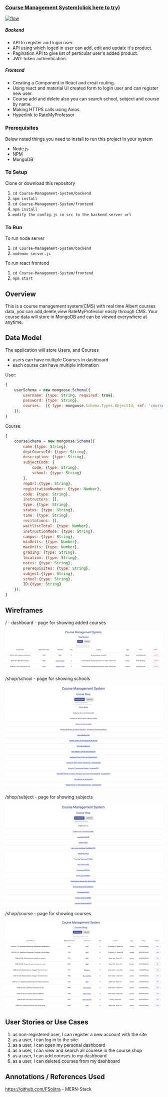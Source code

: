 ### [Course Management System(click here to try)](https://626ba005750337516f70bbad--luxury-dieffenbachia-ca0d95.netlify.app/) 
[![flow](img/CMS.gif)](img/CMS.gif)
##### Backend
- API to register and login user.
- API using which loged in user can add, edit and update it's product.
- Pagination API to give list of perticular user's added product.
- JWT token authentication.

##### Frontend
- Creating a Component in React and creat routing.
- Using react and material UI created form to login user and can register new user.
- Course add and delete also you can search school, subject and course by name.
- Making HTTPS calls using Axios.
- Hyperlink to RateMyProfessor

### Prerequisites
Below noted things you need to install to run this project in your system

- Node.js
- NPM
- MongoDB

### To Setup
Clone or download this repository

1. `cd Course-Management-System/backend`
2. `npm install`
3. `cd Course-Management-System/frontend`
4. `npm install`
5. `modify the config.js in src to the backend server url`

### To Run
To run node server
1. `cd Course-Management-System/backend`
2. `nodemon server.js`

To run react frontend
1. `cd Course-Management-System/frontend`
2. `npm start`




## Overview
This is a course management system(CMS) with real time Albert courses data, you can add,delete,view RateMyProfessor easily through CMS. Your course data will store in MongoDB and can be viewed everywhere at anytime.

## Data Model

The application will store Users, and Courses

* users can have multiple Courses in dashboard
* each course can have multiple infomation


User:

```javascript
{
    userSchema = new mongoose.Schema({
        username: {type: String, required: true},
        password: {type: String},
        courses:  [{ type: mongoose.Schema.Types.ObjectId, ref: 'course' }],
    });
}
```

Course:

```javascript
{
    courseSchema = new mongoose.Schema({
        name:{type: String},
        deptCourseId: {type: String},
        description: {type: String},
        subjectCode: {
            code: {type: String},
            school: {type: String}
        },
        rmpUrl:{type: String},
        registrationNumber: {type: Number},
        code: {type: String},
        instructors: [],
        type: {type: String},
        status: {type: String},
        time: {type: String},
        recitations: [],
        waitlistTotal: {type: Number},
        instructionMode: {type: String},
        campus: {type: String},
        minUnits: {type: Number},
        maxUnits: {type: Number},
        grading: {type: String},
        location: {type: String},
        notes: {type: String},
        prerequisites: {type: String},
        subject:{type: String},
        school:{type: String},
        ID:{type: String}
    });
}
```




## Wireframes


/ - dashboard - page for showing added courses

![list](img/dashboard.png)


/shop/school - page for showing schools

![list](img/school.png)

/shop/subject - page for showing subjects

![list](img/subject.png)

/shop/course - page for showing courses

![list](img/course.png)



## User Stories or Use Cases


1. as non-registered user, I can register a new account with the site
2. as a user, I can log in to the site
3. as a user, I can open my personal dashboard
4. as a user, I can view and search all courese in the course shop
5. as a user, I can add courses to my dashboard
6. as a user, I can deleted courses from my dashboard



## Annotations / References Used

https://github.com/FSojitra - MERN-Stack
